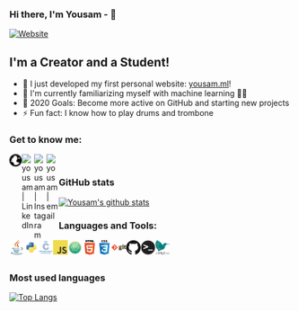 ### Hi there, I'm Yousam - 👋

[![Website](https://img.shields.io/website?label=yousam.ml&style=for-the-badge&url=https%3A%2F%2Fyousam.ml)](https://yousam.ml)

## I'm a Creator and a Student!

- 🔭 I just developed my first personal website: [yousam.ml][website]!
- 🌱 I'm currently familiarizing myself with machine learning 👨‍💻
- 🥅 2020 Goals: Become more active on GitHub and starting new projects
- ⚡ Fun fact: I know how to play drums and trombone

<!--### Spotify Playing 🎧
[<img src="https://now-playing-codestackr.vercel.app/api/spotify-playing" alt="yousam Spotify Playing" width="350" />](https://https://open.spotify.com/user/nazsemsem01)-->

### Get to know me:

[<img align="left" alt="codeSTACKr.com" width="22px" src="https://raw.githubusercontent.com/iconic/open-iconic/master/svg/globe.svg" />][website]
[<img align="left" alt="yousam | LinkedIn" width="22px" src="https://cdn.jsdelivr.net/npm/simple-icons@v3/icons/linkedin.svg" />][linkedin]
[<img align="left" alt="yousam | Instagram" width="22px" src="https://cdn.jsdelivr.net/npm/simple-icons@v3/icons/instagram.svg" />][instagram]
[<img align="left" alt="yousam | email" width="22px" src="https://cdn.jsdelivr.net/npm/simple-icons@v3/icons/gmail.svg" />][email]

<br />

### GitHub stats

[![Yousam's github stats](https://github-readme-stats.vercel.app/api?username=yousamasham&?count_private=true&?theme=dark)](https://github.com/anuraghazra/github-readme-stats)

### Languages and Tools:

[<img align="left" alt="Python" width="26px" src="https://raw.githubusercontent.com/github/explore/80688e429a7d4ef2fca1e82350fe8e3517d3494d/topics/java/java.png" />][website]
[<img align="left" alt="Python" width="26px" src="https://raw.githubusercontent.com/github/explore/80688e429a7d4ef2fca1e82350fe8e3517d3494d/topics/python/python.png" />][website]
[<img align="left" alt="C" width="26px" src="https://raw.githubusercontent.com/github/explore/80688e429a7d4ef2fca1e82350fe8e3517d3494d/topics/c/c.png" />][website]
[<img align="left" alt="JavaScript" width="26px" src="https://raw.githubusercontent.com/github/explore/80688e429a7d4ef2fca1e82350fe8e3517d3494d/topics/javascript/javascript.png" />][website]
[<img align="left" alt="Atom" width="26px" src="https://raw.githubusercontent.com/github/explore/80688e429a7d4ef2fca1e82350fe8e3517d3494d/topics/atom/atom.png" />][website]
[<img align="left" alt="HTML5" width="26px" src="https://raw.githubusercontent.com/github/explore/80688e429a7d4ef2fca1e82350fe8e3517d3494d/topics/html/html.png" />][website]
[<img align="left" alt="CSS3" width="26px" src="https://raw.githubusercontent.com/github/explore/80688e429a7d4ef2fca1e82350fe8e3517d3494d/topics/css/css.png" />][website]
[<img align="left" alt="Git" width="26px" src="https://raw.githubusercontent.com/github/explore/80688e429a7d4ef2fca1e82350fe8e3517d3494d/topics/git/git.png" />][website]
[<img align="left" alt="GitHub" width="26px" src="https://raw.githubusercontent.com/github/explore/78df643247d429f6cc873026c0622819ad797942/topics/github/github.png" />][website]
[<img align="left" alt="Terminal" width="26px" src="https://raw.githubusercontent.com/github/explore/80688e429a7d4ef2fca1e82350fe8e3517d3494d/topics/terminal/terminal.png" />][website]
[<img align="left" alt="LaTeX" width="26px" src="https://raw.githubusercontent.com/github/explore/80688e429a7d4ef2fca1e82350fe8e3517d3494d/topics/latex/latex.png" />][website]

<br />
<br />

### Most used languages

[![Top Langs](https://github-readme-stats.vercel.app/api/top-langs/?username=yousamasham&layout=compact&langs_count=10)](https://github.com/anuraghazra/github-readme-stats)

[website]: https://yousam.ml
[course]: http://vsCodeHero.com
[instagram]: https://www.instagram.com/yousam_/
[linkedin]: https://linkedin.com/in/yousamasham
[email]: mailto:ashamy1@mcmaster.ca
